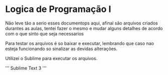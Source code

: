 <h1>Logica de Programação I</h1>

Não leve tão a serio esses documentops aqui, afinal são arquivos criados durantes as aulas, tentei fazer o mesmo e mudar alguns detalhes de acordo com o que sinto que seja necessarios

Para testar os arquivos é so baixar e executar, lembrando que caso nao esteja funcionando so sinalizar as devidas alterações.

Utilizei o Sublime para executar os arquivos.

'''
Sublime Text 3
'''

